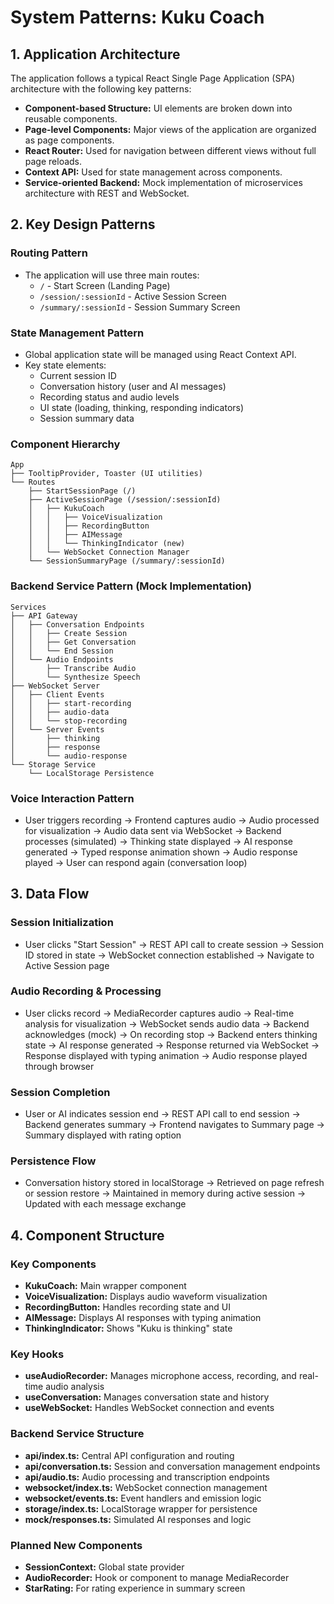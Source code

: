 # System Patterns: Kuku Coach

## 1. Application Architecture

The application follows a typical React Single Page Application (SPA) architecture with the following key patterns:

- **Component-based Structure:** UI elements are broken down into reusable components.
- **Page-level Components:** Major views of the application are organized as page components.
- **React Router:** Used for navigation between different views without full page reloads.
- **Context API:** Used for state management across components.
- **Service-oriented Backend:** Mock implementation of microservices architecture with REST and WebSocket.

## 2. Key Design Patterns

### Routing Pattern
- The application will use three main routes:
  - `/` - Start Screen (Landing Page)
  - `/session/:sessionId` - Active Session Screen
  - `/summary/:sessionId` - Session Summary Screen

### State Management Pattern
- Global application state will be managed using React Context API.
- Key state elements:
  - Current session ID
  - Conversation history (user and AI messages)
  - Recording status and audio levels
  - UI state (loading, thinking, responding indicators)
  - Session summary data

### Component Hierarchy
```
App
├── TooltipProvider, Toaster (UI utilities)
└── Routes
    ├── StartSessionPage (/)
    ├── ActiveSessionPage (/session/:sessionId)
    │   ├── KukuCoach
    │   │   ├── VoiceVisualization
    │   │   ├── RecordingButton
    │   │   ├── AIMessage
    │   │   └── ThinkingIndicator (new)
    │   └── WebSocket Connection Manager
    └── SessionSummaryPage (/summary/:sessionId)
```

### Backend Service Pattern (Mock Implementation)
```
Services
├── API Gateway
│   ├── Conversation Endpoints
│   │   ├── Create Session
│   │   ├── Get Conversation
│   │   └── End Session
│   └── Audio Endpoints
│       ├── Transcribe Audio
│       └── Synthesize Speech
├── WebSocket Server
│   ├── Client Events
│   │   ├── start-recording
│   │   ├── audio-data
│   │   └── stop-recording
│   └── Server Events
│       ├── thinking
│       ├── response
│       └── audio-response
└── Storage Service
    └── LocalStorage Persistence
```

### Voice Interaction Pattern
- User triggers recording → Frontend captures audio → Audio processed for visualization →
  Audio data sent via WebSocket → Backend processes (simulated) → 
  Thinking state displayed → AI response generated → 
  Typed response animation shown → Audio response played →
  User can respond again (conversation loop)

## 3. Data Flow

### Session Initialization
- User clicks "Start Session" → REST API call to create session → Session ID stored in state → 
  WebSocket connection established → Navigate to Active Session page

### Audio Recording & Processing
- User clicks record → MediaRecorder captures audio → Real-time analysis for visualization →
  WebSocket sends audio data → Backend acknowledges (mock) →
  On recording stop → Backend enters thinking state → AI response generated →
  Response returned via WebSocket → Response displayed with typing animation →
  Audio response played through browser

### Session Completion
- User or AI indicates session end → REST API call to end session → 
  Backend generates summary → Frontend navigates to Summary page → 
  Summary displayed with rating option

### Persistence Flow
- Conversation history stored in localStorage →
  Retrieved on page refresh or session restore →
  Maintained in memory during active session →
  Updated with each message exchange

## 4. Component Structure

### Key Components
- **KukuCoach:** Main wrapper component
- **VoiceVisualization:** Displays audio waveform visualization
- **RecordingButton:** Handles recording state and UI
- **AIMessage:** Displays AI responses with typing animation
- **ThinkingIndicator:** Shows "Kuku is thinking" state

### Key Hooks
- **useAudioRecorder:** Manages microphone access, recording, and real-time audio analysis
- **useConversation:** Manages conversation state and history
- **useWebSocket:** Handles WebSocket connection and events

### Backend Service Structure
- **api/index.ts:** Central API configuration and routing
- **api/conversation.ts:** Session and conversation management endpoints
- **api/audio.ts:** Audio processing and transcription endpoints
- **websocket/index.ts:** WebSocket connection management
- **websocket/events.ts:** Event handlers and emission logic
- **storage/index.ts:** LocalStorage wrapper for persistence
- **mock/responses.ts:** Simulated AI responses and logic

### Planned New Components
- **SessionContext:** Global state provider
- **AudioRecorder:** Hook or component to manage MediaRecorder
- **StarRating:** For rating experience in summary screen 